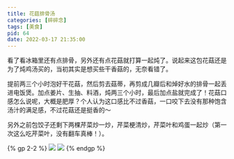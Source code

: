 ```yaml
---
title: 花菇排骨汤
categories: [碎碎念]
tags: [美食]
pid: 64
date: 2022-03-17 21:35:00
---
```


看了看冰箱里还有点排骨，另外还有点花菇就打算一起炖了。说起来这包花菇还是为了炖鸡汤买的，当初其实是想买些干香菇的，无奈看错了。

提前两三个小时泡好干花菇，然后剪去菇蒂，再剪成几瓣后和焯好水的排骨一起丢进电饭煲。加点姜片、生抽、料酒，炖两三个小时，最后加点盐就完成了！花菇口感怎么说呢，大概是肥厚？个人认为这口感比不过香菇，一口咬下去没有那种饱含汤汁的满足感，不过花菇还是挺香的～

另外之前包饺子还剩下两棵芹菜炒一炒，芹菜梗清炒，芹菜叶和鸡蛋一起炒（第一次这么吃芹菜叶，没有翻车真棒！）。

{% gp 2-2 %}
![](https://web-1256060851.file.myqcloud.com/post/64/soup1.jpg)
![](https://web-1256060851.file.myqcloud.com/post/64/soup2.jpg)
{% endgp %}